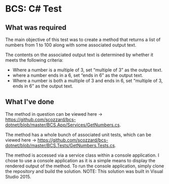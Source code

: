 # BCS: C# Test

## What was required

The main objective of this test was to create a method that returns a list of numbers from 1 to 100 along with some associated output text.

The contents on the associated output text is determined by whether it meets the following criteria:

- Where a number is a multiple of 3, set “multiple of 3” as the output text.
- where a number ends in a 6, set “ends in 6” as the output text.
- Where a number is both a multiple of 3 and ends in 6, set “multiple of 3, ends in 6” as the output text.

## What I've done

The method in question can be viewed here -> https://github.com/scozzard/bcs-dotnet/blob/master/BCS.App/Services/GetNumbers.cs.

The method has a whole bunch of associated unit tests, which can be viewed here -> https://github.com/scozzard/bcs-dotnet/blob/master/BCS.Tests/GetNumbers.Tests.cs.

The method is accessed via a service class within a console application. I chose to use a console application as it is a simple means to display the rendered output of the method. To run the console application, simply clone the repository and build the solution. NOTE: This solution was built in Visual Studio 2015.
